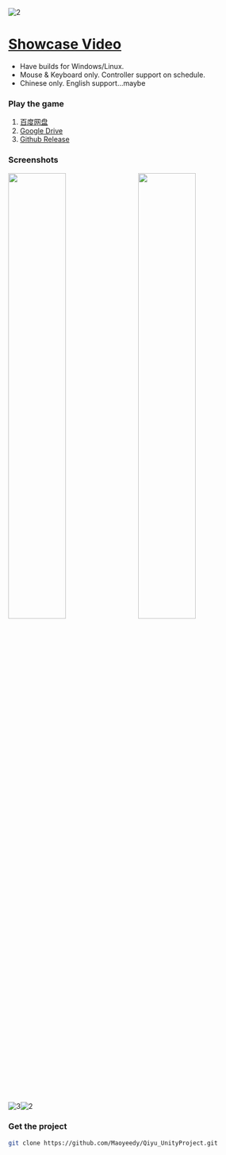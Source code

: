 ![2](https://user-images.githubusercontent.com/100255436/211665714-782d981d-e8de-427d-bcbd-99a86bac1a81.jpg)
# [Showcase Video](https://www.bilibili.com/video/BV1vD4y1p7cu)
- Have builds for Windows/Linux.
- Mouse & Keyboard only. Controller support on schedule.
- Chinese only. English support...maybe

### Play the game
1. [百度网盘](https://pan.baidu.com/s/1fv9NreswIF_PM7yGrmtBtA?pwd=h63g)
2. [Google Drive](https://drive.google.com/drive/folders/1_oDC0mpXIAc013O8Lg83KPEgBYd-f68W?usp=share_link)
3. [Github Release](https://github.com/Maoyeedy/Qiyu_UnityProject/releases)

### Screenshots
<div>
  <img src="https://user-images.githubusercontent.com/100255436/211786724-860ffee3-45b3-4980-bbf7-9894fc002893.jpg" width="48%" style="float:left; margin-right:2%">
  <img src="https://user-images.githubusercontent.com/100255436/211786767-9cdd4978-83e9-450c-8ee1-f4223ef0fe1b.jpg" width="48%" style="float:right; margin-left:2%">
</div>

![3](https://user-images.githubusercontent.com/100255436/211786724-860ffee3-45b3-4980-bbf7-9894fc002893.jpg)![2](https://user-images.githubusercontent.com/100255436/211786767-9cdd4978-83e9-450c-8ee1-f4223ef0fe1b.jpg)

### Get the project
```bash
git clone https://github.com/Maoyeedy/Qiyu_UnityProject.git
```
